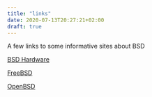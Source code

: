 ```yaml
---
title: "links"
date: 2020-07-13T20:27:21+02:00
draft: true
---
```


A few links to some informative sites about BSD

[ BSD Hardware](https://bsd-hardware.info)

[ FreeBSD ](https://www.freebsd.org)

[ OpenBSD ](https://www.openbsd.org)
